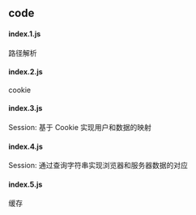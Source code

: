 ## code

#### index.1.js
路径解析

#### index.2.js
cookie

#### index.3.js
Session: 基于 Cookie 实现用户和数据的映射

#### index.4.js
Session: 通过查询字符串实现浏览器和服务器数据的对应

#### index.5.js
缓存